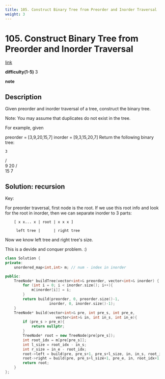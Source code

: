 ```yaml
---
title: 105. Construct Binary Tree from Preorder and Inorder Traversal
weight: 3
---
```

# 105. Construct Binary Tree from Preorder and Inorder Traversal
[link](https://leetcode.com/problems/construct-binary-tree-from-preorder-and-inorder-traversal/)

**difficulty(1-5)**
3

**note**

## Description
Given preorder and inorder traversal of a tree, construct the binary tree.

Note:
You may assume that duplicates do not exist in the tree.

For example, given

preorder = [3,9,20,15,7]
inorder = [9,3,15,20,7]
Return the following binary tree:

    3
   / \
  9  20
    /  \
   15   7

## Solution: recursion

Key:

For preorder traversal, first node is the root. 
If we use this root info and look for the root in inorder, then we can separate inorder to 3 parts:
```
    [ x x... x | root | x x x ]

     left tree |      | right tree
```
Now we know left tree and right tree's size.

This is a devide and conquer problem. :) 


```c++
class Solution {
private:
    unordered_map<int,int> m; // num - index in inorder 

public:
    TreeNode* buildTree(vector<int>& preorder, vector<int>& inorder) {
        for (int i = 0; i < inorder.size(); i++){
            m[inorder[i]] = i;
        }
        return build(preorder, 0, preorder.size()-1,
                    inorder, 0, inorder.size()-1);
    }
    TreeNode* build(vector<int>& pre, int pre_s, int pre_e, 
                       vector<int>& in, int in_s, int in_e){
        if (pre_s > pre_e){
            return nullptr;
        }
        TreeNode* root = new TreeNode(pre[pre_s]);
        int root_idx = m[pre[pre_s]];
        int l_size = root_idx - in_s;
        int r_size = in_e - root_idx;
        root->left = build(pre, pre_s+1, pre_s+l_size, in, in_s, root_idx-1);
        root->right = build(pre, pre_s+l_size+1, pre_e, in, root_idx+1, in_e);
        return root;        
    }
};
```